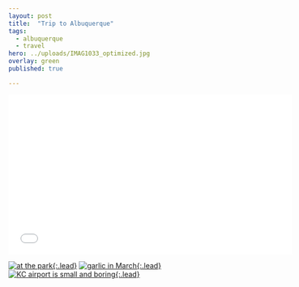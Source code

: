 ```yaml
---
layout: post
title:  "Trip to Albuquerque"
tags:
  - albuquerque
  - travel
hero: ../uploads/IMAG1033_optimized.jpg
overlay: green
published: true

---
```


<iframe width="560" height="315" src="../uploads/VIDEO0065.mp4" frameborder="0">Garlic being watered by drip lines</iframe>

[![at the park](../uploads/IMAG1033_optimized.jpg){:.lead}](../uploads/IMAG1033.jpg)
[![garlic in March](../uploads/P3052690_optimized.jpg){:.lead}](../uploads/P3052690.jpg)
[![KC airport is small and boring](../uploads/IMAG1043_optimized.jpg){:.lead}](../uploads/IMAG1043.jpg)